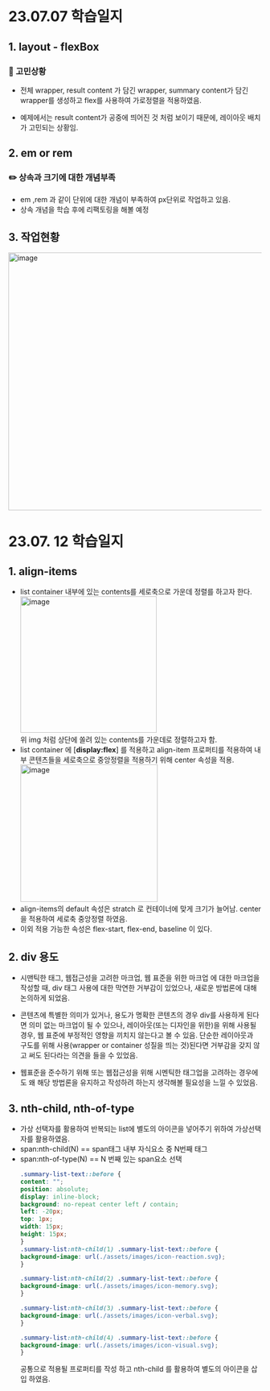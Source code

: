 # 23.07.07 학습일지

## 1. layout - flexBox

### 🧐 고민상황
- 전체 wrapper, result content 가 담긴 wrapper, summary content가 담긴 wrapper를 생성하고 flex를 사용하여 가로정렬을 적용하였음.

- 예제에서는 result content가 공중에 띄어진 것 처럼 보이기 때문에, 레이아웃 배치가 고민되는 상황임.



## 2. em or rem

### ✏️  상속과 크기에 대한 개념부족
- em ,rem 과 같이 단위에 대한 개념이 부족하여 px단위로 작업하고 있음.
- 상속 개념을 학습 후에 리팩토링을 해볼 예정

## 3. 작업현황
<img width="512" alt="image" src="https://github.com/TEAM-HI25/nonamarket/assets/89332492/7714df7a-fa94-41be-bb05-8208df4b237d">

<br>

# 23.07. 12 학습일지

## 1. align-items

- list container 내부에 있는 contents를 세로축으로 가운데 정렬를 하고자 한다.
<img width="271" alt="image" src="https://github.com/mixnuts211/Practice-basic-everyday/assets/89332492/9c74b891-6dd9-48c1-a697-d75a6662e60f"> <br>
위 img 처럼 상단에 쏠려 있는 contents를 가운데로 정렬하고자 함.
- list container 에 [**display:flex**] 를 적용하고 align-item 프로퍼티를 적용하여 내부 콘텐츠들을 세로축으로 중앙정렬을 적용하기 위해 center 속성을 적용.
<img width="273" alt="image" src="https://github.com/mixnuts211/Practice-basic-everyday/assets/89332492/8d2fa751-a01f-48fb-8d56-91f1902cd4d3"> <br>
- align-items의 default 속성은 stratch 로 컨테이너에 맞게 크기가 늘어남. center 을 적용하여 세로축 중앙정렬 하였음.
- 이외 적용 가능한 속성은 flex-start, flex-end, baseline 이 있다.

## 2. div 용도
- 시맨틱한 태그, 웹접근성을 고려한 마크업, 웹 표준을 위한 마크업 에 대한 마크업을 작성할 때, div 태그 사용에 대한 막연한 거부감이 있었으나, 새로운 방법론에 대해 논의하게 되었음.

- 콘텐츠에 특별한 의미가 있거나, 용도가 명확한 콘텐츠의 경우 div를 사용하게 된다면 의미 없는 마크업이 될 수 있으나, 레이아웃(또는 디자인을 위한)을 위해 사용될 경우, 웹 표준에 부정적인 영향을 끼치지 않는다고 볼 수 있음. 단순한 레이아웃과 구도를 위해 사용(wrapper or container 성질을 띄는 것)된다면 거부감을 갖지 않고 써도 된다라는 의견을 들을 수 있었음.  

- 웹표준을 준수하기 위해 또는 웹접근성을 위해 시멘틱한 태그업을 고려하는 경우에도 왜 해당 방법론을 유지하고 작성하려 하는지 생각해볼 필요성을 느낄 수 있었음.
 

 ## 3. nth-child, nth-of-type
 - 가상 선택자를 활용하여 반복되는 list에 별도의 아이콘을 넣어주기 위하여 가상선택자를 활용하였음.
 - span:nth-child(N) == span태그 내부 자식요소 중 N번째 태그
 - span:nth-of-type(N) == N 번째 있는 span요소 선택 <br>
    ```css
    .summary-list-text::before {
    content: "";
    position: absolute;
    display: inline-block;
    background: no-repeat center left / contain;
    left: -20px;
    top: 1px;
    width: 15px;
    height: 15px;
    }
    .summary-list:nth-child(1) .summary-list-text::before {
    background-image: url(./assets/images/icon-reaction.svg);
    }

    .summary-list:nth-child(2) .summary-list-text::before {
    background-image: url(./assets/images/icon-memory.svg);
    }

    .summary-list:nth-child(3) .summary-list-text::before {
    background-image: url(./assets/images/icon-verbal.svg);
    }

    .summary-list:nth-child(4) .summary-list-text::before {
    background-image: url(./assets/images/icon-visual.svg);
    }
    ```
    공통으로 적용될 프로퍼티를 작성 하고 nth-child 를 활용하여 별도의 아이콘을 삽입 하였음.